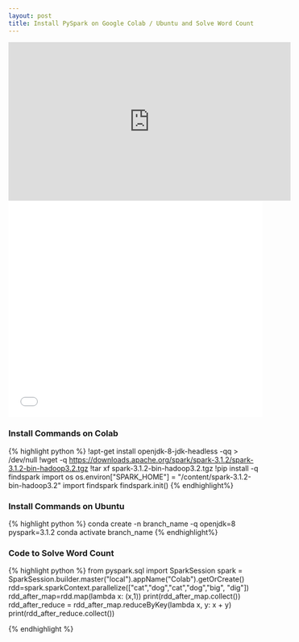 ```yaml
---
layout: post
title: Install PySpark on Google Colab / Ubuntu and Solve Word Count
---
```


<iframe width="560" height="315" src="https://www.youtube.com/embed/5KVJBklxqWM" frameborder="0" allow="autoplay; encrypted-media" allowfullscreen></iframe>
<iframe src="//player.bilibili.com/player.html?aid=632825380&bvid=BV1Qb4y117yf&cid=401761966&page=1&danmaku=0" scrolling="no" border="0" frameborder="no" framespacing="0" allowfullscreen="true"   style="width: 640px; height: 430px; max-width: 100%"> </iframe>

### Install Commands on Colab
{% highlight python %}
!apt-get install openjdk-8-jdk-headless -qq > /dev/null
!wget -q https://downloads.apache.org/spark/spark-3.1.2/spark-3.1.2-bin-hadoop3.2.tgz
!tar xf spark-3.1.2-bin-hadoop3.2.tgz
!pip install -q findspark
import os
os.environ["SPARK_HOME"] = "/content/spark-3.1.2-bin-hadoop3.2"
import findspark
findspark.init()
{% endhighlight%}

### Install Commands on Ubuntu
{% highlight python %}
conda create -n branch_name -q openjdk=8 pyspark=3.1.2
conda activate branch_name
{% endhighlight%}

### Code to Solve Word Count
{% highlight python %}
from pyspark.sql import SparkSession
spark = SparkSession.builder.master("local").appName("Colab").getOrCreate()
rdd=spark.sparkContext.parallelize(["cat","dog","cat","dog","big", "dig"])
rdd_after_map=rdd.map(lambda x: (x,1))
print(rdd_after_map.collect())
rdd_after_reduce = rdd_after_map.reduceByKey(lambda x, y: x + y)
print(rdd_after_reduce.collect())

{% endhighlight %}
